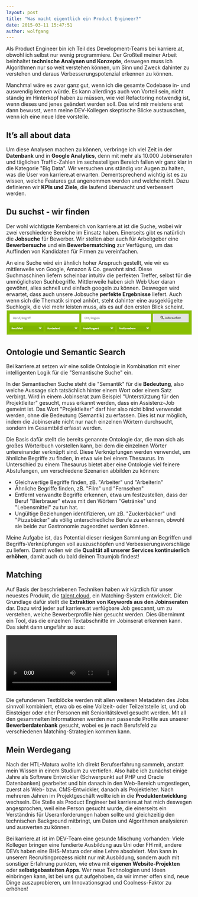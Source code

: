 ```yaml
---
layout: post
title: "Was macht eigentlich ein Product Engineer?"
date: 2015-03-11 15:47:51
author: wolfgang
---
```

Als Product Engineer bin ich Teil des Development-Teams bei karriere.at, obwohl ich selbst nur wenig programmiere. Der Großteil meiner Arbeit beinhaltet __technische Analysen und Konzepte__, deswegen muss ich Algorithmen nur so weit verstehen können, um Sinn und Zweck dahinter zu verstehen und daraus Verbesserungspotenzial erkennen zu können.
<!--more-->
Manchmal wäre es zwar ganz gut, wenn ich die gesamte Codebase in- und auswendig kennen würde. Es kann allerdings auch von Vorteil sein, nicht ständig im Hinterkopf haben zu müssen, wie viel Refactoring notwendig ist, wenn dieses und jenes geändert werden soll. Das wird mir meistens erst dann bewusst, wenn meine DEV-Kollegen skeptische Blicke austauschen, wenn ich eine neue Idee vorstelle.

## It’s all about data
Um diese Analysen machen zu können, verbringe ich viel Zeit in der __Datenbank__ und in __Google Analytics__, denn mit mehr als 10.000 Jobinseraten und täglichen Traffic-Zahlen im sechsstelligen Bereich fallen wir ganz klar in die Kategorie "Big Data". Wir versuchen uns ständig vor Augen zu halten, was die User von karriere.at erwarten. Dementsprechend wichtig ist es zu wissen, welche Features gut angenommen werden und welche nicht. Dazu definieren wir __KPIs und Ziele__, die laufend überwacht und verbessert werden.

## Du suchst - wir finden
Der wohl wichtigste Kernbereich von karriere.at ist die Suche, wobei wir zwei verschiedene Bereiche im Einsatz haben. Einerseits gibt es natürlich die __Jobsuche__ für Bewerber. Wir stellen aber auch für Arbeitgeber eine __Bewerbersuche__ und ein __Bewerbermatching__ zur Verfügung, um das Auffinden von Kandidaten für Firmen zu vereinfachen.
<!--more-->
An eine Suche wird ein ähnlich hoher Anspruch gestellt, wie wir es mittlerweile von Google, Amazon & Co. gewohnt sind. Diese Suchmaschinen liefern scheinbar intuitiv die perfekten Treffer, selbst für die unmöglichsten Suchbegriffe. Mittlerweile haben sich Web User daran gewöhnt, alles schnell und einfach googeln zu können. Deswegen wird erwartet, dass auch unsere Jobsuche __perfekte Ergebnisse__ liefert. Auch wenn sich die Thematik simpel anhört, steht dahinter eine ausgeklügelte Suchlogik, die viel mehr leisten muss, als es auf den ersten Blick scheint.
![](/assets/images/product-engineer/jobsuche.png)
## Ontologie und Semantic Search
Bei karriere.at setzen wir eine solide Ontologie in Kombination mit einer intelligenten Logik für die "Semantische Suche" ein.
<!--more-->
In der Semantischen Suche steht die "Semantik" für die __Bedeutung__, also welche Aussage sich tatsächlich hinter einem Wort oder einem Satz verbirgt. Wird in einem Jobinserat zum Beispiel "Unterstützung für den Projektleiter" gesucht, muss erkannt werden, dass ein Assistenz-Job gemeint ist. Das Wort "Projektleiter" darf hier also nicht blind verwendet werden, ohne die Bedeutung (Semantik) zu erfassen. Dies ist nur möglich, indem die Jobinserate nicht nur nach einzelnen Wörtern durchsucht, sondern im Gesamtbild erfasst werden.
<!--more-->
Die Basis dafür stellt die bereits genannte Ontologie dar, die man sich als großes Wörterbuch vorstellen kann, bei dem die einzelnen Wörter untereinander verknüpft sind. Diese Verknüpfungen werden verwendet, um ähnliche Begriffe zu finden, in etwa wie bei einem Thesaurus. Im Unterschied zu einem Thesaurus bietet aber eine Ontologie viel feinere Abstufungen, um verschiedene Szenarien abbilden zu können:
* Gleichwertige Begriffe finden, zB. "Arbeiter" und "Arbeiterin"
* Ähnliche Begriffe finden, zB. "Film" und "Fernsehen"
* Entfernt verwandte Begriffe erkennen, etwa um festzustellen, dass der Beruf "Bierbrauer" etwas mit den Wörtern "Getränke" und "Lebensmittel" zu tun hat.
* Ungültige Beziehungen identifizieren, um zB. "Zuckerbäcker" und "Pizzabäcker" als völlig unterschiedliche Berufe zu erkennen, obwohl sie beide zur Gastronomie zugeordnet werden können.
<!--more-->
Meine Aufgabe ist, das Potential dieser riesigen Sammlung an Begriffen und Begriffs-Verknüpfungen voll auszuschöpfen und Verbesserungsvorschläge zu liefern. Damit wollen wir die __Qualität all unserer Services kontinuierlich erhöhen__, damit auch du bald deinen Traumjob findest!

## Matching
Auf Basis der beschriebenen Techniken haben wir kürzlich für unser neuestes Produkt, die [talent.cloud](http://www.karriere.at/hr/talent-cloud "talent.cloud"), ein Matching-System entwickelt. Die Grundlage dafür stellt die __Extraktion von Keywords aus den Jobinseraten__ dar. Dazu wird jeder auf karriere.at verfügbare Job gescannt, um zu verstehen, welche Bewerberprofile hier gesucht werden. Dies übernimmt ein Tool, das die einzelnen Textabschnitte im Jobinserat erkennen kann. Das sieht dann ungefähr so aus:

<div class="video videoNormal">
    <video controls autoplay loop>
        <source id="mp4" src="//kcdn.at/dev-blog/images/product-engineer/job-extractor-full.mp4" type="video/mp4">
        <p>Your user agent does not support the HTML5 Video element.</p>
    </video>
</div>

Die gefundenen Textblöcke werden mit allen weiteren Metadaten des Jobs sinnvoll kombiniert, etwa ob es eine Vollzeit- oder Teilzeitstelle ist, und ob Einsteiger oder eher Personen mit Senioritätslevel gesucht werden. Mit all den gesammelten Informationen werden nun passende Profile aus unserer __Bewerberdatenbank__ gesucht, wobei es je nach Berufsfeld zu verschiedenen Matching-Strategien kommen kann.

## Mein Werdegang
Nach der HTL-Matura wollte ich direkt Berufserfahrung sammeln, anstatt mein Wissen in einem Studium zu vertiefen. Also habe ich zunächst einige Jahre als Software Entwickler (Schwerpunkt auf PHP und Oracle Datenbanken) gearbeitet und bin danach in den Web-Bereich umgestiegen, zuerst als Web- bzw. CMS-Entwickler, danach als Projektleiter. Nach mehreren Jahren im Projektgeschäft wollte ich in die __Produktentwicklung__ wechseln. Die Stelle als Product Engineer bei karriere.at hat mich deswegen angesprochen, weil eine Person gesucht wurde, die einerseits ein Verständnis für Useranforderungen haben sollte und gleichzeitig den technischen Background mitbringt, um Daten und Algorithmen analysieren und auswerten zu können.
<!--more-->
Bei karriere.at ist im DEV-Team eine gesunde Mischung vorhanden: Viele Kollegen bringen eine fundierte Ausbildung aus Uni oder FH mit, andere DEVs haben eine BHS-Matura oder eine Lehre absolviert. Man kann in unserem Recruitingprozess nicht nur mit Ausbildung, sondern auch mit sonstiger Erfahrung punkten, wie etwa mit __eigenen Website-Projekten__ oder __selbstgebastelten Apps__. Wer neue Technologien und Ideen einbringen kann, ist bei uns gut aufgehoben, da wir immer offen sind, neue Dinge auszuprobieren, um Innovationsgrad und Coolness-Faktor zu erhöhen!
